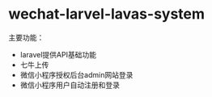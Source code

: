 # wechat-larvel-lavas-system
主要功能：

* laravel提供API基础功能
* 七牛上传
* 微信小程序授权后台admin网站登录
* 微信小程序用户自动注册和登录

